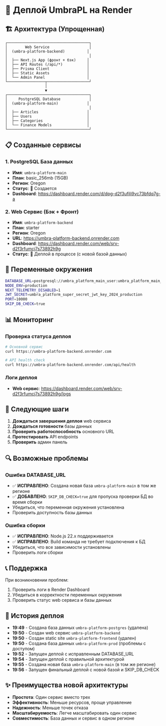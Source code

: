 # 🚀 Деплой UmbraPL на Render

## 🏗️ **Архитектура (Упрощенная)**

```
┌─────────────────────────────────────┐
│        Web Service                  │
│  (umbra-platform-backend)          │
│                                     │
│  ├── Next.js App (фронт + бэк)     │
│  ├── API Routes (/api/*)           │
│  ├── Prisma Client                 │
│  ├── Static Assets                 │
│  └── Admin Panel                   │
└─────────────────┬───────────────────┘
                  │
                  ▼
┌─────────────────────────────────────┐
│     PostgreSQL Database             │
│  (umbra-platform-main)             │
│                                     │
│  ├── Articles                      │
│  ├── Users                         │
│  ├── Categories                    │
│  └── Finance Models                │
└─────────────────────────────────────┘
```

## 📋 **Созданные сервисы**

### 1. PostgreSQL База данных
- **Имя**: `umbra-platform-main`
- **План**: basic_256mb (15GB)
- **Регион**: Oregon
- **Статус**: 🔄 Создается
- **Dashboard**: https://dashboard.render.com/d/dpg-d2f3ufili9vc73bfdq7g-a

### 2. Web Сервис (Бэк + Фронт)
- **Имя**: `umbra-platform-backend`
- **План**: starter
- **Регион**: Oregon
- **URL**: https://umbra-platform-backend.onrender.com
- **Dashboard**: https://dashboard.render.com/web/srv-d2f3rfumcj7s73892h9g
- **Статус**: 🔄 Деплой в процессе (с новой базой данных)

## 🔧 **Переменные окружения**

```bash
DATABASE_URL=postgresql://umbra_platform_main_user:umbra_platform_main_user@dpg-d2f3ufili9vc73bfdq7g-a.oregon.postgres.render.com/umbra_platform_main
NODE_ENV=production
NEXT_TELEMETRY_DISABLED=1
JWT_SECRET=umbra_platform_super_secret_jwt_key_2024_production
PORT=10000
SKIP_DB_CHECK=true
```

## 📊 **Мониторинг**

### Проверка статуса деплоя
```bash
# Основной сервис
curl https://umbra-platform-backend.onrender.com

# API health check
curl https://umbra-platform-backend.onrender.com/api/health
```

### Логи деплоя
- **Web сервис**: https://dashboard.render.com/web/srv-d2f3rfumcj7s73892h9g/logs

## 🎯 **Следующие шаги**

1. **Дождаться завершения деплоя** web сервиса
2. **Дождаться готовности** базы данных
3. **Проверить работоспособность** основного URL
4. **Протестировать** API endpoints
5. **Проверить** админ панель

## 🔍 **Возможные проблемы**

### Ошибка DATABASE_URL
- ✅ **ИСПРАВЛЕНО**: Создана новая база `umbra-platform-main` в том же регионе
- ✅ **ДОБАВЛЕНО**: `SKIP_DB_CHECK=true` для пропуска проверки БД во время сборки
- Убедиться, что переменная окружения установлена
- Проверить доступность базы данных

### Ошибка сборки
- ✅ **ИСПРАВЛЕНО**: Node.js 22.x поддерживается
- ✅ **ИСПРАВЛЕНО**: Build команда не требует подключения к БД
- Убедиться, что все зависимости установлены
- Проверить логи сборки

## 📞 **Поддержка**

При возникновении проблем:
1. Проверить логи в Render Dashboard
2. Убедиться в корректности переменных окружения
3. Проверить статус web сервиса и базы данных

## 🔄 **История деплоя**

- **19:49** - Создана база данных `umbra-platform-postgres` (удалена)
- **19:50** - Создан web сервис `umbra-platform-backend`
- **19:50** - Создан static site `umbra-platform-frontend` (удален)
- **19:50** - Создана база данных `umbra-platform-prod` (проблемы с доступом)
- **19:52** - Запущен деплой с исправленным DATABASE_URL
- **19:54** - Запущен деплой с правильной архитектурой
- **19:55** - Создана новая база `umbra-platform-main` (в том же регионе)
- **19:56** - Запущен финальный деплой с новой базой и SKIP_DB_CHECK

## ✨ **Преимущества новой архитектуры**

- **Простота**: Один сервис вместо трех
- **Эффективность**: Меньше ресурсов, проще управление
- **Надежность**: Меньше точек отказа
- **Масштабируемость**: Легче масштабировать один сервис
- **Совместимость**: База данных и сервис в одном регионе
